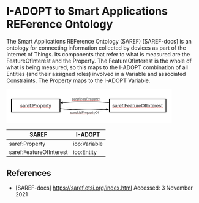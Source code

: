 # I-ADOPT to Smart Applications REFerence Ontology

The Smart Applications REFerence Ontology (SAREF) [SAREF-docs] is an ontology for connecting information collected by devices as part of the Internet of Things.
Its components that refer to what is measured are the FeatureOfInterest and the Property.
The FeatureOfInterest is the whole of what is being measured, so this maps to the I-ADOPT combination of all Entities (and their assigned roles) involved in a Variable and associated Constraints.
The Property maps to the I-ADOPT Variable.

![SAREF overview](./gfx/saref.png)

| SAREF                   | I-ADOPT      |
|-------------------------|--------------|
| saref:Property          | iop:Variable |
| saref:FeatureOfInterest | iop:Entity   |

## References

* [SAREF-docs] https://saref.etsi.org/index.html Accessed: 3 November 2021

